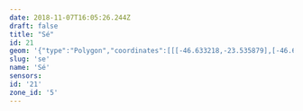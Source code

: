 ```yaml
---
date: 2018-11-07T16:05:26.244Z
draft: false
title: "Sé"
id: 21
geom: '{"type":"Polygon","coordinates":[[[-46.633218,-23.535879],[-46.633403,-23.53617],[-46.633647,-23.539049],[-46.633684,-23.539287],[-46.633731,-23.539292],[-46.633683,-23.53931],[-46.633671,-23.539572],[-46.633845,-23.541134],[-46.633915,-23.541314],[-46.634392,-23.542006],[-46.634378,-23.542069],[-46.635041,-23.543266],[-46.637719,-23.547367],[-46.638022,-23.547985],[-46.638785,-23.548897],[-46.638782,-23.549543],[-46.63829,-23.550362],[-46.637118,-23.551969],[-46.636899,-23.552478],[-46.636822,-23.55289],[-46.63681,-23.553434],[-46.636925,-23.554013],[-46.637082,-23.554449],[-46.637089,-23.554367],[-46.637263,-23.554803],[-46.637355,-23.554872],[-46.637459,-23.555316],[-46.637829,-23.556237],[-46.636697,-23.556555],[-46.634768,-23.556751],[-46.633147,-23.556702],[-46.628534,-23.556382],[-46.628011,-23.556187],[-46.627563,-23.555845],[-46.627345,-23.55554],[-46.626915,-23.554563],[-46.625223,-23.554357],[-46.625069,-23.554286],[-46.625484,-23.55375],[-46.625635,-23.553447],[-46.625529,-23.553348],[-46.625251,-23.553311],[-46.625035,-23.552102],[-46.625318,-23.552044],[-46.625108,-23.551259],[-46.624906,-23.551165],[-46.624975,-23.550809],[-46.625563,-23.549112],[-46.625986,-23.548549],[-46.626245,-23.548064],[-46.626332,-23.547752],[-46.626336,-23.547371],[-46.626525,-23.547367],[-46.626371,-23.544922],[-46.626246,-23.54492],[-46.626241,-23.544727],[-46.62676,-23.542755],[-46.627009,-23.542335],[-46.627592,-23.541755],[-46.627932,-23.541271],[-46.626313,-23.537649],[-46.633218,-23.535879]]]}'
slug: 'se'
name: 'Sé'
sensors:
id: '21'
zone_id: '5'
---
```

		
